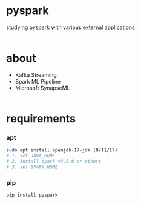# pyspark
studying pyspark with various external applications
<br><br>

# about
- Kafka Streaming
- Spark ML Pipeline
- Microsoft SynapseML
<br><br>

# requirements
### apt
``` bash
sudo apt install openjdk-17-jdk (8/11/17)
# 1. set JAVA_HOME
# 2. install spark v3.5.0 or others
# 3. set SPARK_HOME
```
### pip
``` bash
pip install pyspark
```
<br><br>
